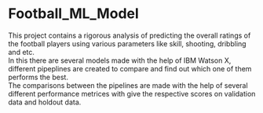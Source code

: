 # Football_ML_Model
This project contains a rigorous analysis of predicting the overall ratings of the football players using various parameters like skill, shooting, dribbling and etc.<br>
In this there are several models made with the help of IBM Watson X, different pipeplines are created to compare and find out which one of them performs the best. <br>
The comparisons between the pipelines are made with the help of several different performance metrices with give the respective scores on validation data and holdout data.
